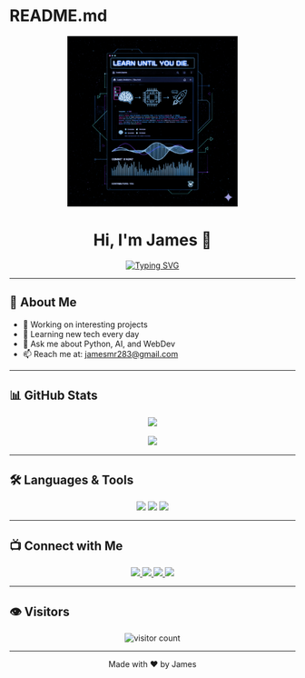# README.md
<p align="center">
  <img src="https://raw.githubusercontent.com/James404-cyber/James404-cyber/main/James404.gif" alt="James404 GIF" width="300"/>
</p>

<h1 align="center">Hi, I'm James 👋</h1>
<p align="center">
  <a href="https://git.io/typing-svg">
    <img src="https://readme-typing-svg.demolab.com/?lines=HELLO+FRIENDS;WELCOME+TO+MY+GITHUB;FOLLOW+ME+FOR+COOL+PROJECTS&center=true&width=500&height=50" alt="Typing SVG">
  </a>
</p>

---

## 🚀 About Me
- 🔭 Working on interesting projects  
- 🌱 Learning new tech every day  
- 💬 Ask me about Python, AI, and WebDev  
- 📫 Reach me at: [jamesmr283@gmail.com](mailto:jamesmr283@gmail.com)

---

## 📊 GitHub Stats
<p align="center">
  <img src="https://github-readme-stats.vercel.app/api?username=James404-cyber&show_icons=true&include_all_commits=true&theme=chartreuse-dark" />
</p>

<p align="center">
  <img src="https://github-readme-stats.anuraghazra1.vercel.app/api/top-langs/?username=James404-cyber&layout=compact&theme=chartreuse-dark" />
</p>

---

## 🛠 Languages & Tools
<p align="center">
  <img src="https://img.shields.io/badge/Python-3670A0?style=for-the-badge&logo=python&logoColor=ffdd54" />
  <img src="https://img.shields.io/badge/JavaScript-F7DF1E?style=for-the-badge&logo=javascript&logoColor=000" />
  <img src="https://img.shields.io/badge/Git-F05032?style=for-the-badge&logo=git&logoColor=fff" />
</p>

---

## 📺 Connect with Me
<p align="center">
  <a href="https://youtube.com/channel/UCgIVecO1e-lFuP_icxEL2mA">
    <img src="https://img.shields.io/badge/Youtube-FF0014?style=for-the-badge&logo=youtube&logoColor=white" />
  </a>
  <a href="https://wa.me/96598064347">
    <img src="https://img.shields.io/badge/WhatsApp-25D366?style=for-the-badge&logo=whatsapp&logoColor=white" />
  </a>
  <a href="https://www.facebook.com/share/1A4ScS8ofq/">
    <img src="https://img.shields.io/badge/Facebook-1877F2?style=for-the-badge&logo=facebook&logoColor=white" />
  </a>
  <a href="https://www.tiktok.com/@james404____?_t=ZS-90u35Z7mfwI&_r=1">
    <img src="https://img.shields.io/badge/TikTok-000000?style=for-the-badge&logo=tiktok&logoColor=white" />
  </a>
</p>

---

## 👁 Visitors
<p align="center">
  <img src="https://profile-counter.glitch.me/James404-cyber/count.svg" alt="visitor count"/>
</p>

---

<p align="center">Made with ❤️ by James</p>
